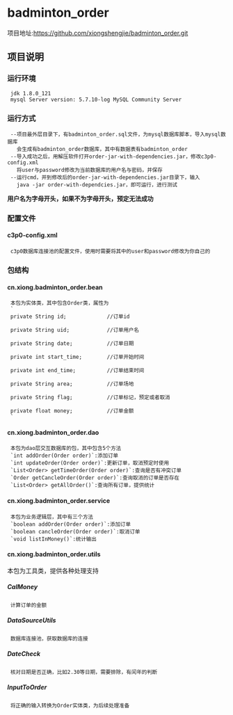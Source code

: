 # badminton_order
项目地址:<https://github.com/xiongshengjie/badminton_order.git>
## 项目说明
### 运行环境
     jdk 1.8.0_121  
     mysql Server version: 5.7.10-log MySQL Community Server
### 运行方式
     --项目最外层目录下，有badminton_order.sql文件，为mysql数据库脚本，导入mysql数据库  
       会生成有badminton_order数据库，其中有数据表有badminton_order  
     --导入成功之后，用解压软件打开order-jar-with-dependencies.jar，修改c3p0-config.xml  
       将user与password修改为当前数据库的用户名与密码，并保存  
     --运行cmd，并到修改后的order-jar-with-dependencies.jar目录下，输入  
       java -jar order-with-dependcies.jar，即可运行，进行测试
   **用户名为字母开头，如果不为字母开头，预定无法成功**
### 配置文件
#### c3p0-config.xml
     c3p0数据库连接池的配置文件，使用时需要将其中的user和password修改为你自己的
### 包结构
#### cn.xiong.badminton_order.bean
     本包为实体类，其中包含Order类，属性为  
     `
     private String id;             //订单id  
     
     private String uid;            //订单用户名  
     
     private String date;           //订单日期  
     
     private int start_time;        //订单开始时间  
     
     private int end_time;          //订单结束时间  
     
     private String area;           //订单场地  
     
     private String flag;           //订单标记，预定或者取消  
     
     private float money;           //订单金额  
     `
     
#### cn.xiong.badminton_order.dao
     本包为dao层交互数据库的包，其中包含5个方法  
     `int addOrder(Order order)`:添加订单  
     `int updateOrder(Order order)`:更新订单，取消预定时使用  
     `List<Order> getTimeOrder(Order order)`:查询是否有冲突订单  
     `Order getCancleOrder(Order order)`:查询取消的订单是否存在  
     `List<Order> getAllOrder()`:查询所有订单，提供统计  
     
#### cn.xiong.badminton_order.service
     本包为业务逻辑层，其中有三个方法
     `boolean addOrder(Order order)`:添加订单  
     `boolean cancleOrder(Order order)`:取消订单
     `void listInMoney()`:统计输出  
     
#### cn.xiong.badminton_order.utils
本包为工具类，提供各种处理支持
##### CalMoney
     计算订单的金额
##### DataSourceUtils
     数据库连接池，获取数据库的连接
##### DateCheck
     核对日期是否正确，比如2.30等日期，需要排除，有闰年的判断
##### InputToOrder
     将正确的输入转换为Order实体类，为后续处理准备
     
     
     
